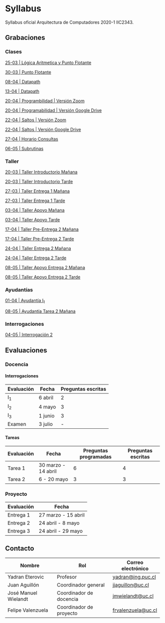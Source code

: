 # Syllabus
Syllabus oficial Arquitectura de Computadores 2020-1 IIC2343.



## Grabaciones
### Clases

[25-03 | Lógica Aritmetica y Punto Flotante](https://zoom.us/rec/share/-9J-Dqnyxj9OZaPK7WCFQpwZPr_XT6a8hCNN-vFeyEpAKQQl9981NUU6HhaAAOUj)

[30-03 | Punto Flotante](https://zoom.us/rec/share/5JZ6LJSg8kVJTpXo2BH7X4l-R6Liaaa80yUd-vUJnhl-lnnkApuFb78hjkCO_GA-)

[08-04 | Datapath](https://drive.google.com/file/d/1FqkHNybbkq-1RP-oLC2qtxuCv8Zx8qRW/view?usp=sharing)

[13-04 | Datapath](https://drive.google.com/file/d/1HWPUMakRv2eTX3BSAemV_Igz1Ev8v-to/view?usp=sharing)

[20-04 | Programbilidad | Versión Zoom ](https://zoom.us/rec/share/2tNwJZjKxHFOHZWOsVrZQJ4lL9vgaaa8h3cc_fQOmk9HT-dzyWNQxJOltAJt6sLI)

[20-04 | Programabilidad | Versión Google Drive](https://drive.google.com/drive/folders/1ZCh6qWj0LhLUZVNROxzft9xXKGCzsLJO?usp=sharing)

[22-04 | Saltos | Versión Zoom](https://zoom.us/rec/share/9e5eNZvT3EZLbInv6EfjHZIGQMPlT6a81igY-vsJz0gTKrIebLMzSpT-FevPZBKC)

[22-04 | Saltos | Versión Google Drive](https://drive.google.com/open?id=109kwdGEJOTxBmc6ILvJ-rTFDg9pQUBQg)

[27-04 | Horario Consultas](https://zoom.us/rec/share/yfdWEZ_sqHtIHKuKxn7xe6grIafLT6a8h3dI-fYEyh6xLawMGW3hrB1SHwzs8huW)

[06-05 | Subrutinas](https://zoom.us/rec/share/wJZldbWsrTxLSbeUqxvQe7cLOMPbT6a80SVK86FZzl8n5NLdtGZmuNoc6AeKspU)


### Taller

[20-03 | Taller Introductorio Mañana](https://zoom.us/rec/play/ucZ4fuv6_243GIHD4wSDBqUoW43oJ66s1yJMrqAKmU2wUHlXYFqhYucVNrdZsPcY2foozDvumPDaWTNX?startTime=1584709509000&_x_zm_rtaid=p0OfPwvyS8WybevX7l6Bsw.1585289700185.c531e3b4139cc7ddbe1ca545d7dcca4d&_x_zm_rhtaid=398)

[20-03 | Taller Introductorio Tarde](https://zoom.us/rec/share/6-5rC7Tx9zxIQJH1snreQ68qBbXdX6a8gSkYqfMIykjBqiph6_-S_cY8lDbvTb_L?startTime=1584724076000)

[27-03 | Taller Entrega 1 Mañana ](https://zoom.us/rec/share/--9_f7eoznNOX7PC6hz9eocBDKXdT6a8hiBL-_AKz0dP8f02Ggel6nF0IBu77ODU)

[27-03 | Taller Entrega 1 Tarde ](https://zoom.us/rec/share/--9_f7eoznNOX7PC6hz9eocBDKXdT6a8hiBL-_AKz0dP8f02Ggel6nF0IBu77ODU)

[03-04 | Taller Apoyo Mañana ](https://zoom.us/rec/share/-fB3Eu6sx31OY7ftzwaFV4cuE93fT6a82icfqPRYnkep9CqE03jE4Ay9IkeKy4fU?startTime=1585919837000)

[03-04 | Taller Apoyo Tarde ](https://zoom.us/rec/share/-fB3Eu6sx31OY7ftzwaFV4cuE93fT6a82icfqPRYnkep9CqE03jE4Ay9IkeKy4fU?startTime=1585933573000)

[17-04 | Taller Pre-Entrega 2 Mañana](https://zoom.us/rec/play/tJApdb-t-jw3SIfD5gSDBqIvW9S9eKKs2yQe8vBfxU60BSJRZ1uvM7JGZrfe6QRtK8UZzcYj0MuZNBfH?continueMode=true&_x_zm_rtaid=Og4irsODSQezspsJeycdBg.1587587559906.32ad277c12e39506aca4384e11a21eec&_x_zm_rhtaid=964)

[17-04 | Taller Pre-Entrega 2 Tarde](https://zoom.us/rec/play/uJV4f7z-qG03EteX4wSDAPVxW424LKys2nQY-PBfnRm0W3ICMwfzNeMbYbb5_eS9JrFknO4BtUItSkNP?continueMode=true&_x_zm_rtaid=Og4irsODSQezspsJeycdBg.1587587559906.32ad277c12e39506aca4384e11a21eec&_x_zm_rhtaid=964)

[24-04 | Taller Entrega 2 Mañana](https://zoom.us/rec/play/tZMqcej7rWo3GtaX4QSDB6R5W9Tpff6shnAdq_sJnUm1VXgLOwWiMOQRN7Y1FQ2YyNcFtrZvOKOvuekq?continueMode=true)

[24-04 | Taller Entrega 2 Tarde](https://zoom.us/rec/play/tZMqcej7rWo3GtaX4QSDB6R5W9Tpff6shnAdq_sJnUm1VXgLOwWiMOQRN7Y1FQ2YyNcFtrZvOKOvuekq?autoplay=true&continueMode=true&startTime=1587751516000)

[08-05 | Taller Apoyo Entrega 2 Mañana](https://zoom.us/rec/share/ppB_M4jsrXFJfs_17nyOBJYKAab7X6a80HBM_PoPyE1ttDDOSJ1FmSc-yEJQRFv4?startTime=1588946568000)

[08-05 | Taller Apoyo Entrega 2 Tarde](https://zoom.us/rec/share/-PZ7IrfPzk9LRtaX5wLjHaUiEKemeaa80SRM8qBfyU68syza6wx6Po3fkxwR9Kzp?startTime=1588961132000)


### Ayudantías

[01-04 | Ayudantía I<sub>1</sub>](https://drive.google.com/open?id=14m2uL9SbPR3FdovNB06ANvc1L0UOLPgu)

[08-05 | Ayudantía Tarea 2 Mañana](https://zoom.us/rec/share/ppB_M4jsrXFJfs_17nyOBJYKAab7X6a80HBM_PoPyE1ttDDOSJ1FmSc-yEJQRFv4?startTime=1588951922000)

### Interrogaciones

[04-05 | Interrogación 2](https://drive.google.com/file/d/157GLwMpNWJhOOLDwHK_GpvOUnvyLsQZy/view?usp=sharing)

## Evaluaciones

### Docencia

#### Interrogaciones
|Evaluación|Fecha|Preguntas escritas|
|-|-|-|
|I<sub>1</sub>|6 abril|2|
|I<sub>2</sub>|4 mayo|3|
|I<sub>3</sub>|1 junio|3|
|Examen|3 julio|-|

#### Tareas
|Evaluación|Fecha|Preguntas programadas|Preguntas escritas|
|-|-|-|-|
|Tarea 1|30 marzo - 14 abril|6|4|
|Tarea 2|6 - 20 mayo|3|3|

<!-- |Tarea 3|||| -->

### Proyecto

|Evaluación|Fecha|
|-|-|
|Entrega 1|27 marzo - 15 abril|
|Entrega 2|24 abril - 8 mayo|
|Entrega 3|24 abril - 29 mayo|

<!-- |Entrega 4|| -->

## Contacto

|Nombre|Rol|Correo electrónico|
|-|-|-|
|Yadran Eterovic|Profesor|yadran@ing.puc.cl|
|Juan Aguillón|Coordinador general|jjaguillon@uc.cl|
|José Manuel Wielandt|Coordinador de docencia|jmwielandt@uc.cl|
|Felipe Valenzuela|Coordinador de proyecto|frvalenzuela@uc.cl|
